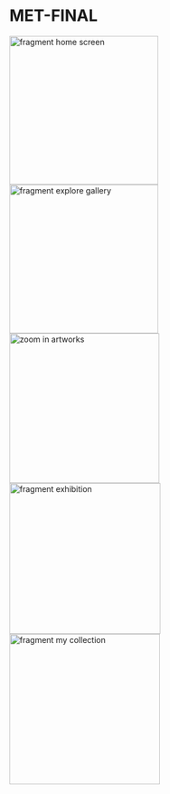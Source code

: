 # MET-FINAL
<img width="263" alt="fragment home screen" src="https://user-images.githubusercontent.com/110381412/206261500-c15b6f96-9263-48c6-a4d8-329bc39c2ab4.png">
<img width="263" alt="fragment explore gallery" src="https://user-images.githubusercontent.com/110381412/206261528-242faf7b-17a8-43a6-b9bf-e336c06b1e0a.png">
<img width="265" alt="zoom in artworks" src="https://user-images.githubusercontent.com/110381412/206261541-784ff710-54a7-48d1-b833-177202a830f4.png">
<img width="267" alt="fragment exhibition" src="https://user-images.githubusercontent.com/110381412/206261570-3adf7f66-a317-44ee-b974-de9f8cdd3c30.png">
<img width="266" alt="fragment my collection" src="https://user-images.githubusercontent.com/110381412/206261584-c3deb958-94eb-4644-9195-f50492496eee.png">
